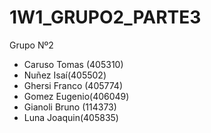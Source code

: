 # 1W1_GRUPO2_PARTE3
Grupo Nº2
- Caruso Tomas (405310)
- Nuñez Isaí(405502)
- Ghersi Franco (405774)
- Gomez Eugenio(406049)
- Gianoli Bruno (114373)
- Luna Joaquin(405835)

